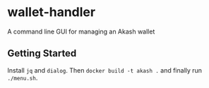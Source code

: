 # wallet-handler

A command line GUI for managing an Akash wallet

## Getting Started

Install `jq` and `dialog`. Then `docker build -t akash .` and finally run `./menu.sh`.
